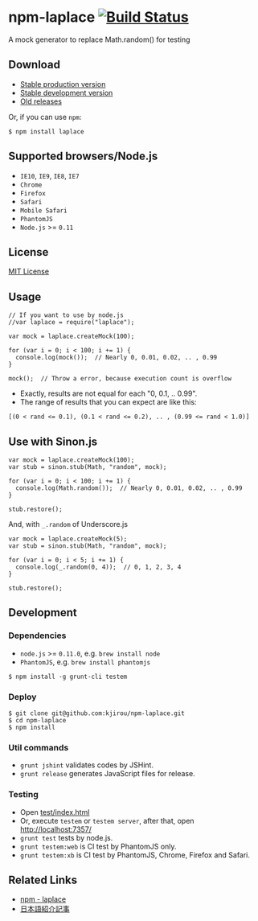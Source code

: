 npm-laplace [![Build Status](https://travis-ci.org/kjirou/npm-laplace.png)](https://travis-ci.org/kjirou/npm-laplace)
===========

A mock generator to replace Math.random() for testing


## Download

- [Stable production version](https://raw.github.com/kjirou/npm-laplace/master/laplace.min.js)
- [Stable development version](https://raw.github.com/kjirou/npm-laplace/master/laplace.js)
- [Old releases](https://github.com/kjirou/npm-laplace/releases)

Or, if you can use `npm`:
```
$ npm install laplace
```


## Supported browsers/Node.js

- `IE10`, `IE9`, `IE8`, `IE7`
- `Chrome`
- `Firefox`
- `Safari`
- `Mobile Safari`
- `PhantomJS`
- `Node.js` >= `0.11`


## License

[MIT License](http://opensource.org/licenses/mit-license.php)


## Usage

```
// If you want to use by node.js
//var laplace = require("laplace");

var mock = laplace.createMock(100);

for (var i = 0; i < 100; i += 1) {
  console.log(mock());  // Nearly 0, 0.01, 0.02, .. , 0.99
}

mock();  // Throw a error, because execution count is overflow
```

- Exactly, results are not equal for each "0, 0.1, .. 0.99".
- The range of results that you can expect are like this:

```
[(0 < rand <= 0.1), (0.1 < rand <= 0.2), .. , (0.99 <= rand < 1.0)]
```


## Use with Sinon.js

```
var mock = laplace.createMock(100);
var stub = sinon.stub(Math, "random", mock);

for (var i = 0; i < 100; i += 1) {
  console.log(Math.random());  // Nearly 0, 0.01, 0.02, .. , 0.99
}

stub.restore();
```

And, with `_.random` of Underscore.js
```
var mock = laplace.createMock(5);
var stub = sinon.stub(Math, "random", mock);

for (var i = 0; i < 5; i += 1) {
  console.log(_.random(0, 4));  // 0, 1, 2, 3, 4
}

stub.restore();
```


## Development

### Dependencies

- `node.js` >= `0.11.0`, e.g. `brew install node`
- `PhantomJS`, e.g. `brew install phantomjs`

```
$ npm install -g grunt-cli testem
```

### Deploy

```
$ git clone git@github.com:kjirou/npm-laplace.git
$ cd npm-laplace
$ npm install
```

### Util commands

- `grunt jshint` validates codes by JSHint.
- `grunt release` generates JavaScript files for release.

### Testing

- Open [test/index.html](test/index.html)
- Or, execute `testem` or `testem server`, after that, open [http://localhost:7357/](http://localhost:7357/)
- `grunt test` tests by node.js.
- `grunt testem:web` is CI test by PhantomJS only.
- `grunt testem:xb` is CI test by PhantomJS, Chrome, Firefox and Safari.


## Related Links

- [npm - laplace](https://npmjs.org/package/laplace)
- [日本語紹介記事](http://blog.kjirou.net/p/3553)

